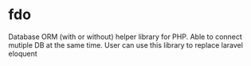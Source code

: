# fdo
Database ORM (with or without) helper library for PHP.  Able to connect mutiple DB at the same time.  User can use this library to replace laravel eloquent
